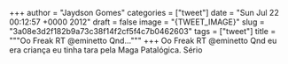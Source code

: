 
+++
author = "Jaydson Gomes"
categories = ["tweet"]
date = "Sun Jul 22 00:12:57 +0000 2012"
draft = false
image = "{TWEET_IMAGE}"
slug = "3a08e3d2f182b9a73c38f14f2cf5f4c7b0462603"
tags = ["tweet"]
title = """Oo Freak RT @eminetto Qnd..."""
+++
Oo Freak RT @eminetto Qnd eu era criança eu tinha tara pela Maga Patalógica. Sério

